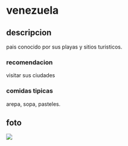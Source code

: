 # venezuela

## descripcion

pais conocido por sus playas y sitios turisticos.


### recomendacion

visitar sus ciudades

### comidas tipicas

arepa, sopa, pasteles.


## foto
![](https://media.istockphoto.com/id/500750930/es/foto/caracas-venezuela-paisaje-urbano-de-una-tarde-soleada.jpg?s=612x612&w=0&k=20&c=SVhjs25AzYir3qL2ZlQyV0xHIUlb85vWmOAb_Nbj8wA=)
